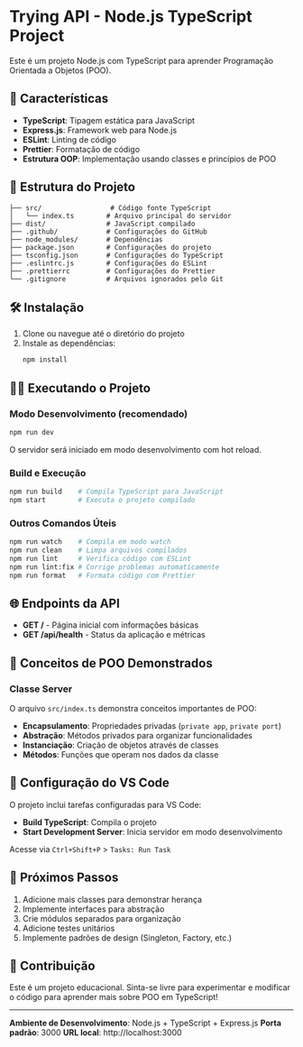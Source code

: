 # Trying API - Node.js TypeScript Project

Este é um projeto Node.js com TypeScript para aprender Programação Orientada a Objetos (POO).

## 🚀 Características

- **TypeScript**: Tipagem estática para JavaScript
- **Express.js**: Framework web para Node.js
- **ESLint**: Linting de código
- **Prettier**: Formatação de código
- **Estrutura OOP**: Implementação usando classes e princípios de POO

## 📁 Estrutura do Projeto

```
├── src/                 # Código fonte TypeScript
│   └── index.ts        # Arquivo principal do servidor
├── dist/               # JavaScript compilado
├── .github/            # Configurações do GitHub
├── node_modules/       # Dependências
├── package.json        # Configurações do projeto
├── tsconfig.json       # Configurações do TypeScript
├── .eslintrc.js        # Configurações do ESLint
├── .prettierrc         # Configurações do Prettier
└── .gitignore          # Arquivos ignorados pelo Git
```

## 🛠️ Instalação

1. Clone ou navegue até o diretório do projeto
2. Instale as dependências:
   ```bash
   npm install
   ```

## 🏃‍♂️ Executando o Projeto

### Modo Desenvolvimento (recomendado)
```bash
npm run dev
```
O servidor será iniciado em modo desenvolvimento com hot reload.

### Build e Execução
```bash
npm run build    # Compila TypeScript para JavaScript
npm start        # Executa o projeto compilado
```

### Outros Comandos Úteis
```bash
npm run watch    # Compila em modo watch
npm run clean    # Limpa arquivos compilados
npm run lint     # Verifica código com ESLint
npm run lint:fix # Corrige problemas automaticamente
npm run format   # Formata código com Prettier
```

## 🌐 Endpoints da API

- **GET /** - Página inicial com informações básicas
- **GET /api/health** - Status da aplicação e métricas

## 🎯 Conceitos de POO Demonstrados

### Classe Server
O arquivo `src/index.ts` demonstra conceitos importantes de POO:

- **Encapsulamento**: Propriedades privadas (`private app`, `private port`)
- **Abstração**: Métodos privados para organizar funcionalidades
- **Instanciação**: Criação de objetos através de classes
- **Métodos**: Funções que operam nos dados da classe

## 🔧 Configuração do VS Code

O projeto inclui tarefas configuradas para VS Code:
- **Build TypeScript**: Compila o projeto
- **Start Development Server**: Inicia servidor em modo desenvolvimento

Acesse via `Ctrl+Shift+P` > `Tasks: Run Task`

## 📝 Próximos Passos

1. Adicione mais classes para demonstrar herança
2. Implemente interfaces para abstração
3. Crie módulos separados para organização
4. Adicione testes unitários
5. Implemente padrões de design (Singleton, Factory, etc.)

## 🤝 Contribuição

Este é um projeto educacional. Sinta-se livre para experimentar e modificar o código para aprender mais sobre POO em TypeScript!

---

**Ambiente de Desenvolvimento**: Node.js + TypeScript + Express.js
**Porta padrão**: 3000
**URL local**: http://localhost:3000